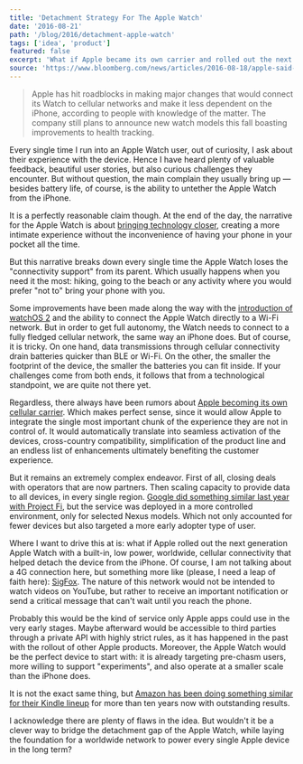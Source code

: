 ```yaml
---
title: 'Detachment Strategy For The Apple Watch'
date: '2016-08-21'
path: '/blog/2016/detachment-apple-watch'
tags: ['idea', 'product']
featured: false
excerpt: 'What if Apple became its own carrier and rolled out the next Apple Watch with a built-in, low power, worldwide cellular capabilities that would provide the device with an always-on connection.'
source: 'https://www.bloomberg.com/news/articles/2016-08-18/apple-said-to-hit-roadblocks-in-cutting-watch-ties-to-iphone'
---
```


> Apple has hit roadblocks in making major changes that would connect its Watch to cellular networks and make it less dependent on the iPhone, according to people with knowledge of the matter. The company still plans to announce new watch models this fall boasting improvements to health tracking.

Every single time I run into an Apple Watch user, out of curiosity, I ask about their experience with the device. Hence I have heard plenty of valuable feedback, beautiful user stories, but also curious challenges they encounter. But without question, the main complain they usually bring up — besides battery life, of course, is the ability to untether the Apple Watch from the iPhone.

It is a perfectly reasonable claim though. At the end of the day, the narrative for the Apple Watch is about [bringing technology closer](/blog/2014/wearable-problems), creating a more intimate experience without the inconvenience of having your phone in your pocket all the time.

But this narrative breaks down every single time the Apple Watch loses the "connectivity support" from its parent. Which usually happens when you need it the most: hiking, going to the beach or any activity where you would prefer "not to" bring your phone with you.

Some improvements have been made along the way with the [introduction of watchOS 2](http://www.imore.com/whats-changed-watchos-2) and the ability to connect the Apple Watch directly to a Wi-Fi network. But in order to get full autonomy, the Watch needs to connect to a fully fledged cellular network, the same way an iPhone does. But of course, it is tricky. On one hand, data transmissions through cellular connectivity drain batteries quicker than BLE or Wi-Fi. On the other, the smaller the footprint of the device, the smaller the batteries you can fit inside. If your challenges come from both ends, it follows that from a technological standpoint, we are quite not there yet.

Regardless, there always have been rumors about [Apple becoming its own cellular carrier](http://www.macworld.com/article/2919139/could-apple-become-its-own-cellular-carrier.html). Which makes perfect sense, since it would allow Apple to integrate the single most important chunk of the experience they are not in control of. It would automatically translate into seamless activation of the devices, cross-country compatibility, simplification of the product line and an endless list of enhancements ultimately benefiting the customer experience.

But it remains an extremely complex endeavor. First of all, closing deals with operators that are now partners. Then scaling capacity to provide data to all devices, in every single region. [Google did something similar last year with Project Fi](https://techcrunch.com/2015/04/22/google-launches-its-own-wireless-service-project-fi/), but the service was deployed in a more controlled environment, only for selected Nexus models. Which not only accounted for fewer devices but also targeted a more early adopter type of user.

Where I want to drive this at is: what if Apple rolled out the next generation Apple Watch with a built-in, low power, worldwide, cellular connectivity that helped detach the device from the iPhone. Of course, I am not talking about a 4G connection here, but something more like (please, I need a leap of faith here): [SigFox](http://www.sigfox.com). The nature of this network would not be intended to watch videos on YouTube, but rather to receive an important notification or send a critical message that can't wait until you reach the phone.

Probably this would be the kind of service only Apple apps could use in the very early stages. Maybe afterward would be accessible to third parties through a private API with highly strict rules, as it has happened in the past with the rollout of other Apple products. Moreover, the Apple Watch would be the perfect device to start with: it is already targeting pre-chasm users, more willing to support "experiments", and also operate at a smaller scale than the iPhone does.

It is not the exact same thing, but [Amazon has been doing something similar for their Kindle lineup](http://www.pcworld.com/article/139810/article.html) for more than ten years now with outstanding results.

I acknowledge there are plenty of flaws in the idea. But wouldn't it be a clever way to bridge the detachment gap of the Apple Watch, while laying the foundation for a worldwide network to power every single Apple device in the long term?
